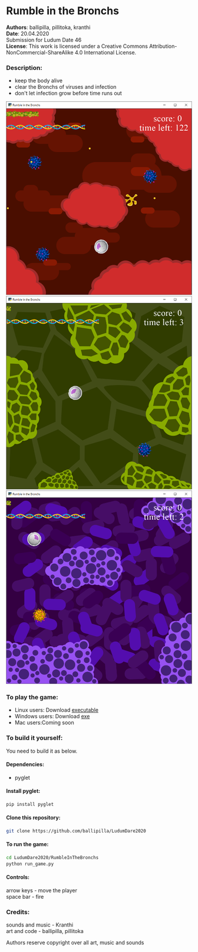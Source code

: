 # Rumble in the Bronchs

**Authors**: ballipilla, pillitoka, kranthi  
**Date**: 20.04.2020  
Submission for Ludum Date 46  
**License**: This work is licensed under a Creative Commons Attribution-NonCommercial-ShareAlike 4.0 International License.

### Description:
- keep the body alive   
- clear the Bronchs of viruses and infection   
- don't let infection grow before time runs out   

![ScreenShot1](/RumbleInTheBronchs/resources/images/screenshot_1.png)
![ScreenShot2](/RumbleInTheBronchs/resources/images/screenshot_2.png)
![ScreenShot3](/RumbleInTheBronchs/resources/images/screenshot_3.png)

### To play the game:
- Linux users: Download [executable](/RumbleInTheBronchs/dist/Linux/RumbleInTheBronchs_Linux)  
- Windows users: Download [exe](/RumbleInTheBronchs/dist/Win64/RumbleInTheBronchs_Win64.exe)
- Mac users:Coming soon

### To build it yourself:
You need to build it as below.

#### Dependencies:  
- pyglet

#### Install pyglet:  
```bash
pip install pyglet
```
#### Clone this repository:
```bash
git clone https://github.com/ballipilla/LudumDare2020
```

#### To run the game:  
```bash
cd LudumDare2020/RumbleInTheBronchs
python run_game.py   
```

#### Controls:
arrow keys - move the player  
space bar - fire  

### Credits:
sounds and music - Kranthi   
art and code - ballipilla, pillitoka   

Authors reserve copyright over all art, music and sounds
